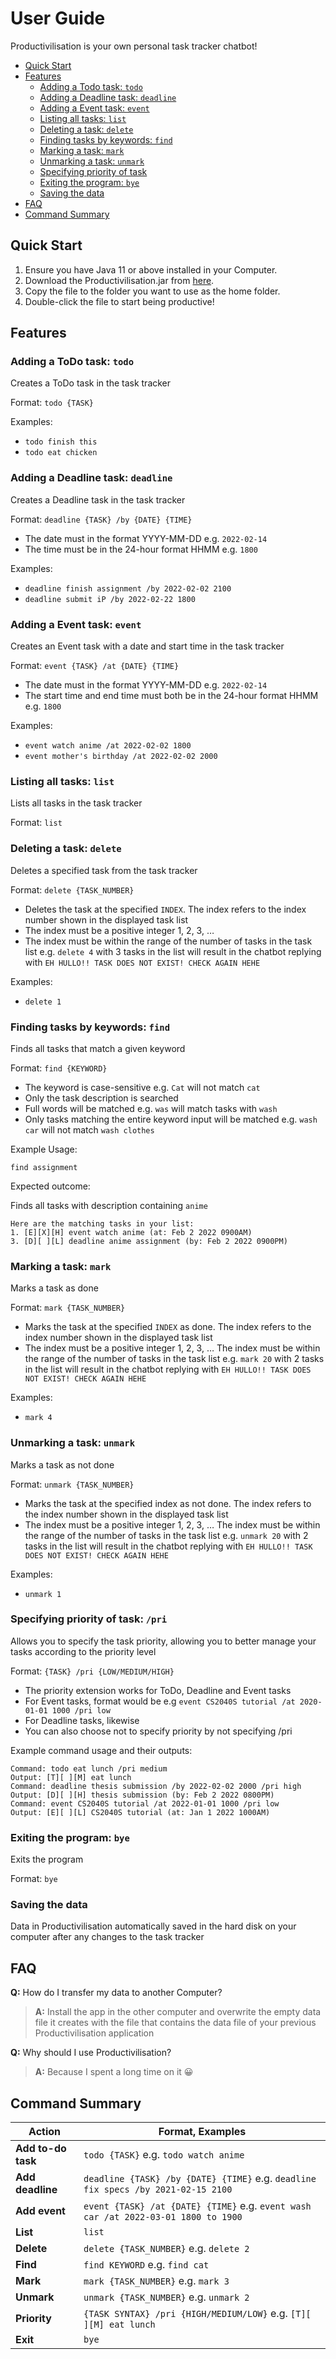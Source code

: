 # User Guide

Productivilisation is your own personal task tracker chatbot!

- [Quick Start](#quick-start)
- [Features](#features)
    - [Adding a Todo task: `todo`](#adding-a-todo-task-todo)
    - [Adding a Deadline task: `deadline`](#adding-a-deadline-deadline)
    - [Adding a Event task: `event`](#adding-an-event-event)
    - [Listing all tasks: `list`](#listing-all-tasks-list)
    - [Deleting a task: `delete`](#deleting-a-task-delete)
    - [Finding tasks by keywords: `find`](#finding-tasks-by-keywords-find)
    - [Marking a task: `mark`](#marking-a-task-mark)
    - [Unmarking a task: `unmark`](#unmarking-a-task-unmark)
    - [Specifying priority of task](#specifying-priority-of-task-pri)
    - [Exiting the program: `bye`](#exiting-the-program-bye)
    - [Saving the data](#saving-the-data)
- [FAQ](#faq)
- [Command Summary](#command-summary)

## Quick Start

1. Ensure you have Java 11 or above installed in your Computer.
2. Download the Productivilisation.jar from [here](https://github.com/DannyDakota/ip/releases/tag/A-Release).
3. Copy the file to the folder you want to use as the home folder.
4. Double-click the file to start being productive!

## Features


### Adding a ToDo task: `todo`

Creates a ToDo task in the task tracker

Format: `todo {TASK}`

Examples:
- `todo finish this`
- `todo eat chicken`

### Adding a Deadline task: `deadline`

Creates a Deadline task in the task tracker

Format: `deadline {TASK} /by {DATE} {TIME}`

- The date must in the format YYYY-MM-DD e.g. `2022-02-14`
- The time must be in the 24-hour format HHMM e.g. `1800`

Examples:
- `deadline finish assignment /by 2022-02-02 2100`
- `deadline submit iP /by 2022-02-22 1800`

### Adding a Event task: `event`

Creates an Event task with a date and start time in the task tracker

Format: `event {TASK} /at {DATE} {TIME}`

- The date must in the format YYYY-MM-DD e.g. `2022-02-14`
- The start time and end time must both be in the 24-hour format HHMM e.g. `1800`

Examples:
- `event watch anime /at 2022-02-02 1800`
- `event mother's birthday /at 2022-02-02 2000`

### Listing all tasks: `list`

Lists all tasks in the task tracker

Format: `list`

### Deleting a task: `delete`

Deletes a specified task from the task tracker

Format: `delete {TASK_NUMBER}`

- Deletes the task at the specified `INDEX`. The index refers to the index number shown in the displayed task list
- The index must be a positive integer 1, 2, 3, …​
- The index must be within the range of the number of tasks in the task list e.g. `delete 4` with 3 tasks in the list will result in the chatbot replying with `EH HULLO!! TASK DOES NOT EXIST! CHECK AGAIN HEHE`

Examples:
- `delete 1`

### Finding tasks by keywords: `find`

Finds all tasks that match a given keyword

Format: `find {KEYWORD}`

- The keyword is case-sensitive e.g. `Cat` will not match `cat`
- Only the task description is searched
- Full words will be matched e.g. `was` will match tasks with `wash`
- Only tasks matching the entire keyword input will be matched e.g. `wash car` will not match `wash clothes`

Example Usage:

`find assignment`

Expected outcome:

Finds all tasks with description containing `anime`

```
Here are the matching tasks in your list:
1. [E][X][H] event watch anime (at: Feb 2 2022 0900AM)
3. [D][ ][L] deadline anime assignment (by: Feb 2 2022 0900PM)
```

### Marking a task: `mark`

Marks a task as done

Format: `mark {TASK_NUMBER}`

- Marks the task at the specified `INDEX` as done. The index refers to the index number shown in the displayed task list
- The index must be a positive integer 1, 2, 3, …​
  The index must be within the range of the number of tasks in the task list e.g. `mark 20` with 2 tasks in the list will result in the chatbot replying with `EH HULLO!! TASK DOES NOT EXIST! CHECK AGAIN HEHE`

Examples:
- `mark 4`

### Unmarking a task: `unmark`

Marks a task as not done

Format: `unmark {TASK_NUMBER}`

- Marks the task at the specified index as not done. The index refers to the index number shown in the displayed task list
- The index must be a positive integer 1, 2, 3, …​
  The index must be within the range of the number of tasks in the task list e.g. `unmark 20` with 2 tasks in the list will result in the chatbot replying with `EH HULLO!! TASK DOES NOT EXIST! CHECK AGAIN HEHE`

Examples:
- `unmark 1`

### Specifying priority of task: `/pri`

Allows you to specify the task priority, allowing you to better manage your tasks according to the priority level

Format: `{TASK} /pri {LOW/MEDIUM/HIGH}`

- The priority extension works for ToDo, Deadline and Event tasks
- For Event tasks, format would be e.g `event CS2040S tutorial /at 2020-01-01 1000 /pri low`
- For Deadline tasks, likewise
- You can also choose not to specify priority by not specifying /pri

Example command usage and their outputs:

```
Command: todo eat lunch /pri medium
Output: [T][ ][M] eat lunch
Command: deadline thesis submission /by 2022-02-02 2000 /pri high
Output: [D][ ][H] thesis submission (by: Feb 2 2022 0800PM)
Command: event CS2040S tutorial /at 2022-01-01 1000 /pri low
Output: [E][ ][L] CS2040S tutorial (at: Jan 1 2022 1000AM)
```

### Exiting the program: `bye`

Exits the program

Format: `bye`

### Saving the data

Data in Productivilisation automatically saved in the hard disk on your computer after any changes to the task tracker

## FAQ

**Q:** How do I transfer my data to another Computer?

>**A:** Install the app in the other computer and overwrite the empty data file it creates with the file that contains the data file of your previous Productivilisation application

**Q:** Why should I use Productivilisation?

>**A:** Because I spent a long time on it :grinning:


## Command Summary

| Action             | Format, Examples                                                                   |
|--------------------|------------------------------------------------------------------------------------| 
| **Add to-do task** | `todo {TASK}` e.g. `todo watch anime`                                              |
| **Add deadline**   | `deadline {TASK} /by {DATE} {TIME}` e.g. `deadline fix specs /by 2021-02-15 2100`  |
| **Add event**      | `event {TASK} /at {DATE} {TIME}` e.g. `event wash car /at 2022-03-01 1800 to 1900` |
| **List**           | `list`                                                                             |
| **Delete**         | `delete {TASK_NUMBER}` e.g. `delete 2`                                             |
| **Find**           | `find KEYWORD` e.g. `find cat`                                                     |
| **Mark**           | `mark {TASK_NUMBER}` e.g. `mark 3`                                                 |
| **Unmark**         | `unmark {TASK_NUMBER}` e.g. `unmark 2`                                             |
| **Priority**       | `{TASK SYNTAX} /pri {HIGH/MEDIUM/LOW}` e.g. `[T][ ][M] eat lunch`                  |
| **Exit**           | `bye`                                                                              |

